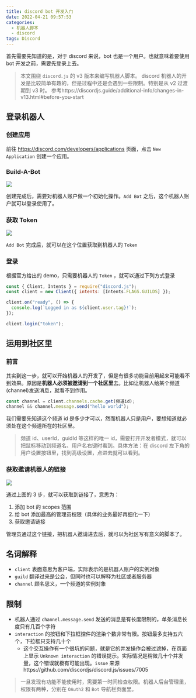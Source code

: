 ```yaml
---
title: discord bot 开发入门
date: 2022-04-21 09:57:53
categories:
  - 机器人脚本
  - discord
tags: Discord
---
```


首先需要先知道的是，对于 discord 来说，bot 也是一个用户。也就意味着要使用 bot 开发之前，需要先登录上去。

<!-- more -->

> 本文围绕 `discord.js` 的 v3 版本来编写机器人脚本。
> discord 机器人的开发是比较简单有趣的，但是过程中还是会遇到一些限制。特别是从 v2 过渡期到 v3 时。
> 参考https://discordjs.guide/additional-info/changes-in-v13.html#before-you-start

## 登录机器人

### 创建应用

前往 https://discord.com/developers/applications 页面，点击 `New Application` 创建一个应用。

### Build-A-Bot

![](/images/e6c9d24ely1h1l1bqb3gjj21gv0cddgy.jpg)

创建完成后，需要对机器人账户做一个初始化操作。`Add Bot` 之后，这个机器人账户就可以登录使用了。

### 获取 Token

![](/images/20220424230317.png)

`Add Bot` 完成后，就可以在这个位置获取到机器人的 `Token`

### 登录

根据官方给出的 demo，只需要机器人的 `Token` ，就可以通过下列方式登录

```js
const { Client, Intents } = require("discord.js");
const client = new Client({ intents: [Intents.FLAGS.GUILDS] });

client.on("ready", () => {
  console.log(`Logged in as ${client.user.tag}!`);
});

client.login("token");
```

## 运用到社区里

### 前言

其实到这一步，就可以开始机器人的开发了，但是有很多功能目前用起来可能看不到效果。原因是**机器人必须被邀请到一个社区里**去。比如让机器人给某个频道(channel)发送消息，就看不到作用。

```js
const channel = client.channels.cache.get(频道id);
channel && channel.message.send("hello world");
```

我们需要先知道这个频道 id 是多少才可以，然而机器人只是用户，要想知道就必须处在这个频道所在的社区里。

> 频道 id、userId，guidId 等这样的唯一 id，需要打开开发者模式，就可以把鼠标移动到频道名、用户名右键时看到。具体方法：在 discord 左下角的用户设置按钮里，找到高级设置，点进去就可以看到。

### 获取邀请机器人的链接

![](/images/20220424230311237.png)

通过上图的 3 步，就可以获取到链接了，意思为：

1. 添加 bot 的 scopes 范围
2. 给 bot 添加最高的管理员权限（具体的业务最好再细化一下）
3. 获取邀请链接

管理员通过这个链接，把机器人邀请进去后，就可以为社区写有意义的脚本了。

## 名词解释

- `client` 表面意思为客户端，实际表示的是机器人账户的实例对象 
- `guild` 翻译过来是公会，但同时也可以解释为社区或者服务器
- `channel` 顾名思义，一个频道的实例对象

## 限制

- 机器人通过 `channel.message.send` 发送的消息是有长度限制的，单条消息长度只有几百个字符
- `interaction` 的按钮和下拉框控件的渲染个数非常有限。按钮最多支持五六个，下拉框只支持几十个
  - 这个交互操作有一个很坑的问题，就是它的并发操作会被过滤掉，在页面上显示 `Unknown interaction` 的错误提示。实际情况是稍微几十个并发量，这个错误就极有可能出现。`issue` 来源https://github.com/discordjs/discord.js/issues/7005

> 一旦发现有功能不能使用时，需要第一时间检查权限。机器人后台管理里，权限有两种，分别在 `OAuth2` 和 `Bot` 导航栏页面里。
